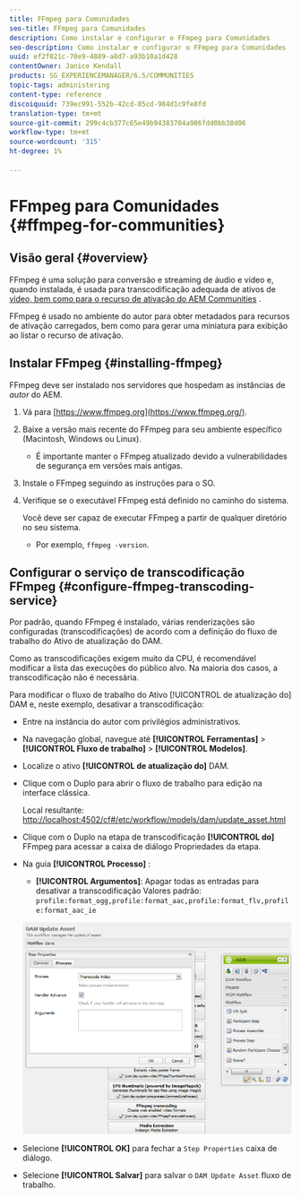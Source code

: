 ```yaml
---
title: FFmpeg para Comunidades
seo-title: FFmpeg para Comunidades
description: Como instalar e configurar o FFmpeg para Comunidades
seo-description: Como instalar e configurar o FFmpeg para Comunidades
uuid: ef2f821c-70e9-4889-a8d7-a93b10a1d428
contentOwner: Janice Kendall
products: SG_EXPERIENCEMANAGER/6.5/COMMUNITIES
topic-tags: administering
content-type: reference
discoiquuid: 739ec991-552b-42cd-85cd-984d1c9fe8fd
translation-type: tm+mt
source-git-commit: 299c4cb377c65e49b94383704a906fdd0bb38d06
workflow-type: tm+mt
source-wordcount: '315'
ht-degree: 1%

---
```



# FFmpeg para Comunidades {#ffmpeg-for-communities}

## Visão geral {#overview}

FFmpeg é uma solução para conversão e streaming de áudio e vídeo e, quando instalada, é usada para transcodificação adequada de ativos de [vídeo, bem como para o recurso de ativação do AEM Communities](../../help/sites-authoring/default-components-foundation.md#video) .

FFmpeg é usado no ambiente do autor para obter metadados para recursos de ativação carregados, bem como para gerar uma miniatura para exibição ao listar o recurso de ativação.

## Instalar FFmpeg {#installing-ffmpeg}

FFmpeg deve ser instalado nos servidores que hospedam as instâncias de *autor* do AEM.

1. Vá para [https://www.ffmpeg.org](https://www.ffmpeg.org/).
1. Baixe a versão mais recente do FFmpeg para seu ambiente específico (Macintosh, Windows ou Linux).

   * É importante manter o FFmpeg atualizado devido a vulnerabilidades de segurança em versões mais antigas.

1. Instale o FFmpeg seguindo as instruções para o SO.

1. Verifique se o executável FFmpeg está definido no caminho do sistema.

   Você deve ser capaz de executar FFmpeg a partir de qualquer diretório no seu sistema.

   * Por exemplo, `ffmpeg -version`.

## Configurar o serviço de transcodificação FFmpeg {#configure-ffmpeg-transcoding-service}

Por padrão, quando FFmpeg é instalado, várias renderizações são configuradas (transcodificações) de acordo com a definição do fluxo de trabalho do Ativo  de atualização do DAM.

Como as transcodificações exigem muito da CPU, é recomendável modificar a lista das execuções do público alvo. Na maioria dos casos, a transcodificação não é necessária.

Para modificar o fluxo de trabalho do Ativo [!UICONTROL de atualização do] DAM e, neste exemplo, desativar a transcodificação:

* Entre na instância do autor com privilégios administrativos.
* Na navegação global, navegue até **[!UICONTROL Ferramentas]** > **[!UICONTROL Fluxo de trabalho]** > **[!UICONTROL Modelos]**.
* Localize o ativo **[!UICONTROL de atualização do]** DAM.
* Clique com o Duplo para abrir o fluxo de trabalho para edição na interface clássica.

   Local resultante: [http://localhost:4502/cf#/etc/workflow/models/dam/update_asset.html](http://localhost:4502/cf#/etc/workflow/models/dam/update_asset.html)

* Clique com o Duplo na etapa de transcodificação **[!UICONTROL do]** FFmpeg para acessar a caixa de diálogo Propriedades da etapa.
* Na guia **[!UICONTROL Processo]** :

   * **[!UICONTROL Argumentos]**: Apagar todas as entradas para desativar a transcodificação Valores padrão: `profile:format_ogg,profile:format_aac,profile:format_flv,profile:format_aac_ie`

   ![chlimage_1-372](assets/chlimage_1-372.png)

* Selecione **[!UICONTROL OK]** para fechar a `Step Properties` caixa de diálogo.

* Selecione **[!UICONTROL Salvar]** para salvar o `DAM Update Asset` fluxo de trabalho.



